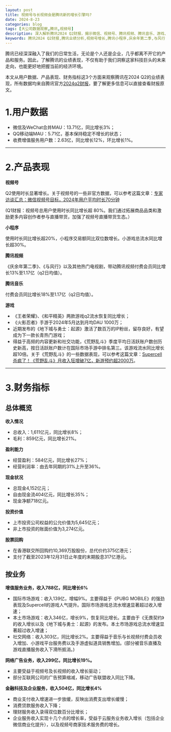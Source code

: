 ```yaml
---
layout: post
title: 视频号与长视频会是腾讯新的增长引擎吗?
date: 2024-8-23
categories: blog
tags: [大公司数据观察,腾讯,视频号]
description: 深入解析腾讯2024 Q2财报，揭示微信、视频号、腾讯视频、腾讯音乐、游戏、小程序等产品的最新表现，探索腾讯在多个领域的增长动能和未来趋势。
keywords: 腾讯2024 Q2财报,腾讯业绩分析,视频号增长,腾讯小程序,庆余年第二季,与风行,腾讯音乐,王者荣耀,地下城与勇士：起源,火影忍者,PUBG MOBILE
---
```


腾讯已经深深融入了我们的日常生活，无论是个人还是企业，几乎都离不开它的产品和服务。因此，了解腾讯的业绩表现，不仅有助于我们洞察这家科技巨头的未来走向，也能更好地把握当前的经济环境。

本文从用户数据、产品表现、财务指标这3个方面来观察腾讯在2024 Q2的业绩表现，所有数据均来自腾讯官方[2024q2财报](https://www.tencent.com/zh-cn/investors/quarter-result.html)，要了解更多信息可以直接查看财报原文。

# 1.用户数据

- 微信及WeChat合并MAU：13.71亿，同比增长3%；
- QQ移动端MAU：5.71亿，基本保持稳定不增长的状态；
- 收费增值服务用户数：2.63亿，同比增长12%，环比增长1%。

---

# 2.产品表现

**视频号**

Q2使用时长显著增长。关于视频号的一些非官方数据，可以参考这篇文章：[专家访谈汇总：微信视频号目标，2024年用户平均时长70分钟](https://xueqiu.com/1081684040/272542414)

(Q1财报：视频号总用户使用时长同比增长超 80%。我们通过拓展商品品类和激励更多内容创作者参与直播带货，加强了视频号直播带货生态。）

**小程序**

使用时长同比增长超20%，小程序交易额同比双位数增长。小游戏总流水同比增长超30%。

**腾讯视频**

《庆余年第二季》、《与风行》以及其他热门电视剧，带动腾讯视频付费会员同比增长13%至1.17亿（q2日均值）。

**腾讯音乐**

付费会员同比增长18%至1.17亿（q2日均值）。

**游戏**

- 《王者荣耀》、《和平精英》两款游戏q2流水恢复同比增长；
- 《火影忍者》手游于2024年5月达到月均DAU 1000万；
- 近期发布的《地下城与勇士：起源》激活了数百万的IP粉丝，留存良好，有望成为下一款长青热门游戏；
- 得益于高频的内容更新和社交功能，《荒野乱斗》季度平均日活跃账户数创历史新高，按日活跃账户数计在国际市场手游中排名第三。该游戏流水同比增长超10倍。关于《荒野乱斗》的一些数据表现，可以参考这篇文章：[Supercell杀疯了！《荒野乱斗》月收入狂增破7亿，新游预约超2000万](http://www.gamelook.com.cn/2024/05/543406)。

---

# 3.财务指标

## 总体概览

**收入情况**

- 总收入：1,611亿元，同比增长8%；
- 毛利：859亿元，同比增长21%。

**盈利能力**

- 经营盈利：584亿元，同比增长27%；
- 经营利润率：由去年同期的31%上升至36%。

**现金状况**

- 总现金4,152亿元；
- 自由现金流404亿元，同比增长35%；
- 现金净额718亿元。

**投资价值**

- 上市投资公司权益的公允价值为5,645亿元；
- 非上市投资的账面价值为3,274亿元。

**股票回购**

- 在香港联交所回购约10,369万股股份，总代价约375亿港元；
- 支付了截至2023年12月31日止年度的末期股息317亿港元。


## 按业务

**增值服务业务，收入788亿，同比增长6%**

- 国际市场游戏：收入139亿，增幅9%。主要得益于《PUBG MOBILE》的强劲表现及Supercell的游戏人气提升。国际市场游戏总流水增速显著超过收入增速；
- 本土市场游戏：收入346亿，增长9%，恢复同比增长。主要由于《无畏契约》的收入增长以及《地下城与勇士：起源》的发布。本土市场游戏总流水增速显著超过收入增速；
- 社交网络：收入303亿，同比增长2%。主要得益于音乐与长视频付费会员收入增加、小游戏平台服务费以及手游虚拟道具销售增加。(部分被音乐直播及游戏直播服务收入下滑所抵消。)

**网络广告业务，收入299亿，同比增长19%。**

- 主要受益于视频号及长视频的收入增长驱动；
- 部分互联网公司的广告预算缩减，移动广告联盟收入同比下降。

**金融科技及企业服务，收入504亿，同比增长4%**

- 商业支付收入增速进一步放缓，反映出消费支出增长缓慢；
- 消费贷款服务收入下降；
- 理财服务收入录得双位数百分比增长；
- 企业服务收入实现十几个点的增长率，受益于云服务业务收入增长（包括企业微信商业化提升），以及视频号商家技术服务费的增长。
